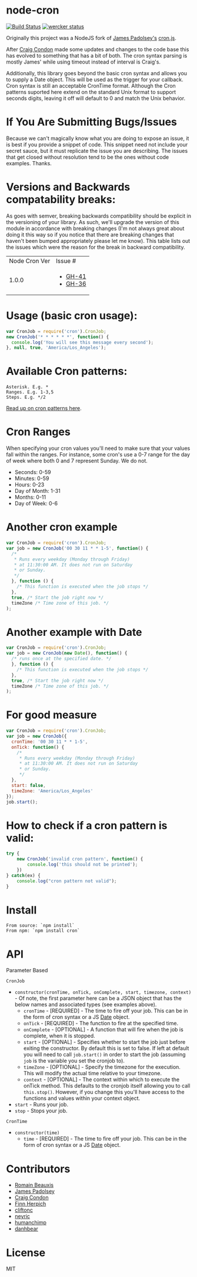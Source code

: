 node-cron
=========

[![Build Status](https://secure.travis-ci.org/ncb000gt/node-cron.png)](http://travis-ci.org/#!/ncb000gt/node-cron)
[![wercker status](https://app.wercker.com/status/0cadfe5d45ad7bc819efb636026cf230/s "wercker status")](https://app.wercker.com/project/bykey/0cadfe5d45ad7bc819efb636026cf230)

Originally this project was a NodeJS fork of [James Padolsey's][jamespadolsey] [cron.js](http://github.com/padolsey/cron.js).

After [Craig Condon][crcn] made some updates and changes to the code base this has evolved to something that has a bit of both. The cron syntax parsing is mostly James' while using timeout instead of interval is Craig's.

Additionally, this library goes beyond the basic cron syntax and allows you to supply a Date object. This will be used as the trigger for your callback. Cron syntax is still an acceptable CronTime format. Although the Cron patterns suported here extend on the standard Unix format to support seconds digits, leaving it off will default to 0 and match the Unix behavior.

If You Are Submitting Bugs/Issues
=============

Because we can't magically know what you are doing to expose an issue, it is best if you provide a snippet of code. This snippet need not include your secret sauce, but it must replicate the issue you are describing. The issues that get closed without resolution tend to be the ones without code examples. Thanks.


Versions and Backwards compatability breaks:
==========

As goes with semver, breaking backwards compatibility should be explicit in the versioning of your library. As such, we'll upgrade the version of this module in accordance with breaking changes (I'm not always great about doing it this way so if you notice that there are breaking changes that haven't been bumped appropriately please let me know). This table lists out the issues which were the reason for the break in backward compatibility.

<table>
<tr>
<td>Node Cron Ver</td><td>Issue #</td>
</tr>
<tr>
<td>1.0.0</td><td><ul><li><a href="https://github.com/ncb000gt/node-cron/pull/41">GH-41</a></li><li><a href="https://github.com/ncb000gt/node-cron/pull/36">GH-36</a></li></ul></td>
</tr>
</table>


Usage (basic cron usage):
==========

```javascript
var CronJob = require('cron').CronJob;
new CronJob('* * * * * *', function() {
  console.log('You will see this message every second');
}, null, true, 'America/Los_Angeles');
```


Available Cron patterns:
==========

    Asterisk. E.g. *
    Ranges. E.g. 1-3,5
    Steps. E.g. */2

[Read up on cron patterns here](http://crontab.org).

Cron Ranges
==========

When specifying your cron values you'll need to make sure that your values fall within the ranges. For instance, some cron's use a 0-7 range for the day of week where both 0 and 7 represent Sunday. We do not.

 * Seconds: 0-59
 * Minutes: 0-59
 * Hours: 0-23
 * Day of Month: 1-31
 * Months: 0-11
 * Day of Week: 0-6

Another cron example
==========

```javascript
var CronJob = require('cron').CronJob;
var job = new CronJob('00 30 11 * * 1-5', function() {
  /*
   * Runs every weekday (Monday through Friday)
   * at 11:30:00 AM. It does not run on Saturday
   * or Sunday.
   */
  }, function () {
    /* This function is executed when the job stops */
  },
  true, /* Start the job right now */
  timeZone /* Time zone of this job. */
);
```

Another example with Date
==========

```javascript
var CronJob = require('cron').CronJob;
var job = new CronJob(new Date(), function() {
  /* runs once at the specified date. */
  }, function () {
    /* This function is executed when the job stops */
  },
  true, /* Start the job right now */
  timeZone /* Time zone of this job. */
);
```

For good measure
==========

```javascript
var CronJob = require('cron').CronJob;
var job = new CronJob({
  cronTime: '00 30 11 * * 1-5',
  onTick: function() {
    /*
     * Runs every weekday (Monday through Friday)
     * at 11:30:00 AM. It does not run on Saturday
     * or Sunday.
     */
  },
  start: false,
  timeZone: 'America/Los_Angeles'
});
job.start();
```


How to check if a cron pattern is valid:
==========

```javascript
try {
	new CronJob('invalid cron pattern', function() {
		console.log('this should not be printed');
	})
} catch(ex) {
	console.log("cron pattern not valid");
}
```


Install
==========

    From source: `npm install`
    From npm: `npm install cron`


API
==========

Parameter Based 

`CronJob`

  * `constructor(cronTime, onTick, onComplete, start, timezone, context)` - Of note, the first parameter here can be a JSON object that has the below names and associated types (see examples above).
    * `cronTime` - [REQUIRED] - The time to fire off your job. This can be in the form of cron syntax or a JS [Date](https://developer.mozilla.org/en/JavaScript/Reference/Global_Objects/Date) object.
    * `onTick` - [REQUIRED] - The function to fire at the specified time.
    * `onComplete` - [OPTIONAL] - A function that will fire when the job is complete, when it is stopped.
    * `start` - [OPTIONAL] - Specifies whether to start the job just before exiting the constructor. By default this is set to false. If left at default you will need to call `job.start()` in order to start the job (assuming `job` is the variable you set the cronjob to).
    * `timeZone` - [OPTIONAL] - Specify the timezone for the execution. This will modify the actual time relative to your timezone.
    * `context` - [OPTIONAL] - The context within which to execute the onTick method. This defaults to the cronjob itself allowing you to call `this.stop()`. However, if you change this you'll have access to the functions and values within your context object.
  * `start` - Runs your job.
  * `stop` - Stops your job.

`CronTime`

  * `constructor(time)`
    * `time` - [REQUIRED] - The time to fire off your job. This can be in the form of cron syntax or a JS [Date](https://developer.mozilla.org/en/JavaScript/Reference/Global_Objects/Date) object.

Contributors
===========

* [Romain Beauxis][toots]
* [James Padolsey][jamespadolsey]
* [Craig Condon][crcn]
* [Finn Herpich][errorprone]
* [cliftonc][cliftonc]
* [neyric][neyric]
* [humanchimp][humanchimp]
* [danhbear][danhbear]

License
==========

MIT


[toots]:http://github.com/toots
[jamespadolsey]:http://github.com/padolsey
[crcn]:http://github.com/crcn
[cliftonc]:http://github.com/cliftonc
[neyric]:http://github.com/neyric
[humanchimp]:http://github.com/humanchimp
[errorprone]:http://github.com/ErrorProne
[danhbear]:http://github.com/danhbear
